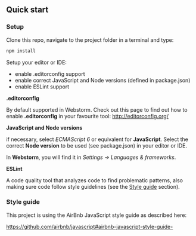 ## Quick start ##

### Setup ###
Clone this repo, navigate to the project folder in a terminal and type:
```bash
npm install
```

Setup your editor or IDE:
* enable .editorconfig support
* enable correct JavaScript and Node versions (defined in package.json)
* enable ESLint support

__.editorconfig__

By default supported in Webstorm. Check out this page to find out how to enable __.editorconfig__ in your favourite tool:
http://editorconfig.org/

__JavaScript and Node versions__

if necessary, select _ECMAScript 6_ or equivalent for __JavaScript__. Select the correct __Node version__ to be used (see package.json) in your editor or IDE.

In __Webstorm__, you will find it in _Settings -> Languages & frameworks_.

__ESLint__
 
A code quality tool that analyzes code to find problematic patterns, also making sure code follow style guidelines (see the [Style guide](#style-guide) section).

### Style guide ###
This project is using the AirBnb JavaScript style guide as described here:

https://github.com/airbnb/javascript#airbnb-javascript-style-guide-

